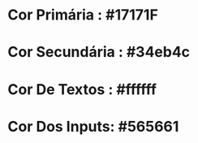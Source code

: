 # Cor Primária : #17171F
# Cor Secundária : #34eb4c 
# Cor De Textos : #ffffff
# Cor Dos Inputs: #565661